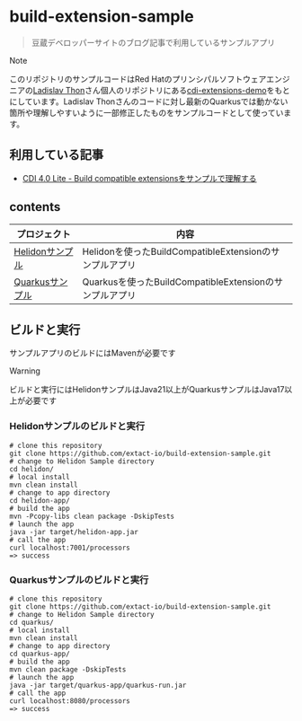 # build-extension-sample
> 豆蔵デベロッパーサイトのブログ記事で利用しているサンプルアプリ

> [!NOTE]
> このリポジトリのサンプルコードはRed Hatのプリンシパルソフトウェアエンジニアの[Ladislav Thon](https://github.com/Ladicek)さん個人のリポジトリにある[cdi-extensions-demo](https://github.com/Ladicek/cdi-extensions-demo)をもとにしています。Ladislav Thonさんのコードに対し最新のQuarkusでは動かない箇所や理解しやすいように一部修正したものをサンプルコードとして使っています。
> 


## 利用している記事
- [CDI 4.0 Lite - Build compatible extensionsをサンプルで理解する](https://developer.mamezou-tech.com/blogs/2023/11/26/build-extension-sample/)

## contents 
|プロジェクト|内容|
| ---------- | --- |
| [Helidonサンプル](helidon/) |Helidonを使ったBuildCompatibleExtensionのサンプルアプリ |
| [Quarkusサンプル](quarkus/) |Quarkusを使ったBuildCompatibleExtensionのサンプルアプリ |

## ビルドと実行
サンプルアプリのビルドにはMavenが必要です
> [!WARNING]
> ビルドと実行にはHelidonサンプルはJava21以上がQuarkusサンプルはJava17以上が必要です

### Helidonサンプルのビルドと実行
``` shell
# clone this repository
git clone https://github.com/extact-io/build-extension-sample.git
# change to Helidon Sample directory
cd helidon/
# local install
mvn clean install
# change to app directory
cd helidon-app/
# build the app
mvn -Pcopy-libs clean package -DskipTests
# launch the app
java -jar target/helidon-app.jar
# call the app
curl localhost:7001/processors
=> success
```
### Quarkusサンプルのビルドと実行
``` shell
# clone this repository
git clone https://github.com/extact-io/build-extension-sample.git
# change to Helidon Sample directory
cd quarkus/
# local install
mvn clean install
# change to app directory
cd quarkus-app/
# build the app
mvn clean package -DskipTests
# launch the app
java -jar target/quarkus-app/quarkus-run.jar
# call the app
curl localhost:8080/processors
=> success
```
